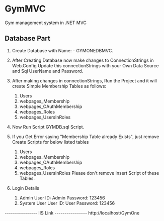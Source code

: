 # GymMVC
Gym management system in .NET MVC

Database Part
-------------------
1)	Create Database with Name: - GYMONEDBMVC.

2)	After Creating Database now make changes to ConnectionStrings in Web.Config
    Update this connectionStrings with your Own Data Source and Sql UserName and Password.

3)	After making changes in connectionStrings, Run the Project and it will create Simple Membership Tables as follows:
    1.	Users
    2.	webpages_Membership
    3.	webpages_OAuthMembership
    4.	webpages_Roles
    5.	webpages_UsersInRoles

4)	Now Run Script GYMDB.sql Script.

5)	If you Get Error saying "Membership Table already Exists", just remove Create Scripts for below listed tables 
    1.	Users
    2.	webpages_Membership
    3.	webpages_OAuthMembership
    4.	webpages_Roles
    5.	webpages_UsersInRoles
    Please don't remove Insert Script of these Tables.
6)	Login Details
    1.	Admin 
    User ID: Admin 
    Password: 123456
    2.	System User
    User ID: User
    Password: 123456

---------------- IIS Link ----------------
http://localhost/GymOne



      
  


